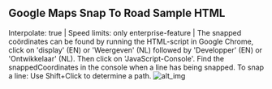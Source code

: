 ## Google Maps Snap To Road Sample HTML
Interpolate: true |
Speed limits: only enterprise-feature | The snapped coördinates can be found by running the HTML-script in Google Chrome, click on 'display' (EN) or 'Weergeven' (NL) followed by 'Developper' (EN) or 'Ontwikkelaar' (NL). Then click on 'JavaScript-Console'. Find the snappedCoordinates in the console when a line has being snapped.
To snap a line: Use Shift+Click to determine a path.
![alt_img](https://i.imgur.com/s6NzhNI.png)

